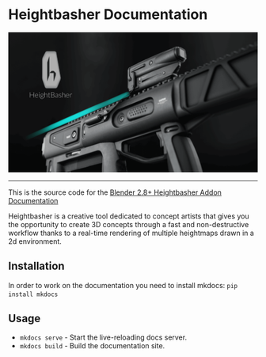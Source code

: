 # Heightbasher Documentation

![Heightbasher Cover](./docs/img/cover.png)

---

This is the source code for the <a href="https://gumroad.com/VszUb" target="_blank">Blender 2.8+ Heightbasher Addon Documentation</a>

Heightbasher is a creative tool dedicated to concept artists that gives you the opportunity to create 3D concepts through a fast and non-destructive workflow thanks to a real-time rendering of multiple heightmaps drawn in a 2d environment.


## Installation
In order to work on the documentation you need to install mkdocs: 
`pip install mkdocs`




## Usage
* `mkdocs serve` - Start the live-reloading docs server.
* `mkdocs build` - Build the documentation site.

